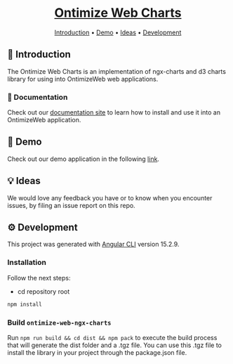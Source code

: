 <h1 align="center">
  <div style="display:inline-block;vertical-align: middle;">
    <a name="logo" href="https://ontimizeweb.github.io/docs/v8/charts/">
      Ontimize Web Charts
    </a>
  </div>
</h1>

<p align="center">
  <a href="#-introduction">Introduction</a> •
  <a href="#rocket-demo">Demo</a> •
  <a href="#-ideas">Ideas</a> •
  <a href="#gear-development">Development</a>
</p>

## 📜 Introduction

The Ontimize Web Charts is an implementation of ngx-charts and d3 charts library for using into OntimizeWeb web applications.

### 📖 Documentation

Check out our [documentation site](https://ontimizeweb.github.io/docs/v8/charts/overview/) to learn how to install and use it into an OntimizeWeb application.

## :rocket: Demo

Check out our demo application in the following [link](https://try.imatia.com/ontimizeweb/v8/charts/).

## 💡 Ideas

We would love any feedback you have or to know when you encounter issues, by filing an issue report on this repo.


## :gear: Development

This project was generated with [Angular CLI](https://github.com/angular/angular-cli) version 15.2.9.

### Installation

Follow the next steps:

  - cd repository root
```bash
npm install
```


### Build `ontimize-web-ngx-charts`

Run `npm run build && cd dist && npm pack` to execute the build process that will generate the dist folder and a .tgz file.
You can use this .tgz file to install the library in your project through the package.json file.
